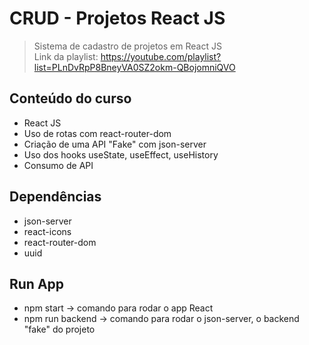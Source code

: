 # CRUD - Projetos React JS

> Sistema de cadastro de projetos em React JS </br>
> Link da playlist: https://youtube.com/playlist?list=PLnDvRpP8BneyVA0SZ2okm-QBojomniQVO

## Conteúdo do curso
- React JS
- Uso de rotas com react-router-dom
- Criação de uma API "Fake" com json-server
- Uso dos hooks useState, useEffect, useHistory
- Consumo de API

## Dependências
- json-server
- react-icons
- react-router-dom
- uuid

## Run App
- npm start -> comando para rodar o app React
- npm run backend -> comando para rodar o json-server, o backend "fake" do projeto